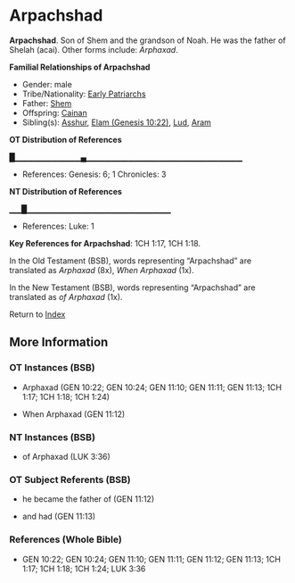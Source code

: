 # Arpachshad
**Arpachshad**. 
Son of Shem and the grandson of Noah. He was the father of Shelah (acai). 
Other forms include: 
*Arphaxad*. 




**Familial Relationships of Arpachshad**


* Gender: male
* Tribe/Nationality: [Early Patriarchs](../../../groups/md/acai/Earlypatriarchs.md)
* Father: [Shem](Shem.md)
* Offspring: [Cainan](Cainan.md)
* Sibling(s): [Asshur](Asshur.md), [Elam (Genesis 10:22)](Elam.2.md), [Lud](Lud.md), [Aram](Aram.md)


**OT Distribution of References**

█▁▁▁▁▁▁▁▁▁▁▁▄▁▁▁▁▁▁▁▁▁▁▁▁▁▁▁▁▁▁▁▁▁▁▁▁▁▁
* References: Genesis: 6; 1 Chronicles: 3

**NT Distribution of References**

▁▁█▁▁▁▁▁▁▁▁▁▁▁▁▁▁▁▁▁▁▁▁▁▁▁▁
* References: Luke: 1



**Key References for Arpachshad**: 
1CH 1:17, 1CH 1:18. 


In the Old Testament (BSB), words representing “Arpachshad” are translated as 
*Arphaxad* (8x), *When Arphaxad* (1x). 


In the New Testament (BSB), words representing “Arpachshad” are translated as 
*of Arphaxad* (1x). 


Return to [Index](00-Index.md)

## More Information

### OT Instances (BSB)

* Arphaxad (GEN 10:22; GEN 10:24; GEN 11:10; GEN 11:11; GEN 11:13; 1CH 1:17; 1CH 1:18; 1CH 1:24)

* When Arphaxad (GEN 11:12)



### NT Instances (BSB)

* of Arphaxad (LUK 3:36)



### OT Subject Referents (BSB)

* he became the father of (GEN 11:12)

* and had (GEN 11:13)



### References (Whole Bible)

* GEN 10:22; GEN 10:24; GEN 11:10; GEN 11:11; GEN 11:12; GEN 11:13; 1CH 1:17; 1CH 1:18; 1CH 1:24; LUK 3:36



